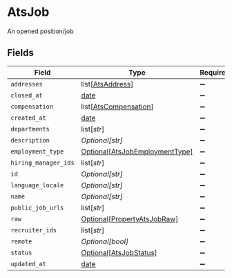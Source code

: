 # AtsJob

An opened position/job


## Fields

| Field                                                                         | Type                                                                          | Required                                                                      | Description                                                                   |
| ----------------------------------------------------------------------------- | ----------------------------------------------------------------------------- | ----------------------------------------------------------------------------- | ----------------------------------------------------------------------------- |
| `addresses`                                                                   | list[[AtsAddress](../../models/shared/atsaddress.md)]                         | :heavy_minus_sign:                                                            | N/A                                                                           |
| `closed_at`                                                                   | [date](https://docs.python.org/3/library/datetime.html#date-objects)          | :heavy_minus_sign:                                                            | N/A                                                                           |
| `compensation`                                                                | list[[AtsCompensation](../../models/shared/atscompensation.md)]               | :heavy_minus_sign:                                                            | N/A                                                                           |
| `created_at`                                                                  | [date](https://docs.python.org/3/library/datetime.html#date-objects)          | :heavy_minus_sign:                                                            | N/A                                                                           |
| `departments`                                                                 | list[*str*]                                                                   | :heavy_minus_sign:                                                            | N/A                                                                           |
| `description`                                                                 | *Optional[str]*                                                               | :heavy_minus_sign:                                                            | N/A                                                                           |
| `employment_type`                                                             | [Optional[AtsJobEmploymentType]](../../models/shared/atsjobemploymenttype.md) | :heavy_minus_sign:                                                            | N/A                                                                           |
| `hiring_manager_ids`                                                          | list[*str*]                                                                   | :heavy_minus_sign:                                                            | N/A                                                                           |
| `id`                                                                          | *Optional[str]*                                                               | :heavy_minus_sign:                                                            | N/A                                                                           |
| `language_locale`                                                             | *Optional[str]*                                                               | :heavy_minus_sign:                                                            | N/A                                                                           |
| `name`                                                                        | *Optional[str]*                                                               | :heavy_minus_sign:                                                            | N/A                                                                           |
| `public_job_urls`                                                             | list[*str*]                                                                   | :heavy_minus_sign:                                                            | N/A                                                                           |
| `raw`                                                                         | [Optional[PropertyAtsJobRaw]](../../models/shared/propertyatsjobraw.md)       | :heavy_minus_sign:                                                            | N/A                                                                           |
| `recruiter_ids`                                                               | list[*str*]                                                                   | :heavy_minus_sign:                                                            | N/A                                                                           |
| `remote`                                                                      | *Optional[bool]*                                                              | :heavy_minus_sign:                                                            | N/A                                                                           |
| `status`                                                                      | [Optional[AtsJobStatus]](../../models/shared/atsjobstatus.md)                 | :heavy_minus_sign:                                                            | N/A                                                                           |
| `updated_at`                                                                  | [date](https://docs.python.org/3/library/datetime.html#date-objects)          | :heavy_minus_sign:                                                            | N/A                                                                           |